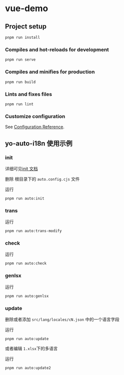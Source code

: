 # vue-demo

## Project setup
```
pnpm run install
```

### Compiles and hot-reloads for development
```
pnpm run serve
```

### Compiles and minifies for production
```
pnpm run build
```

### Lints and fixes files
```
pnpm run lint
```

### Customize configuration
See [Configuration Reference](https://cli.vuejs.org/config/).

## yo-auto-i18n 使用示例

### init

详细可见[init 文档](https://gitcn.yostar.net:8888/hangxing.bao/yo-auto-i18n#init)

删除 根目录下的 `auto.config.cjs` 文件

运行
```
pnpm run auto:init
```

### trans

运行
```
pnpm run auto:trans-modify
```

### check

运行
```
pnpm run auto:check
```

### genlsx

运行
```
pnpm run auto:genlsx
```


### update

删除或者添加 `src/lang/locales/cN.json` 中的一个语言字段

运行
```
pnpm run auto:update
```

或者编辑 `1.xlsx`下的多语言

运行
```
pnpm run auto:update2
```